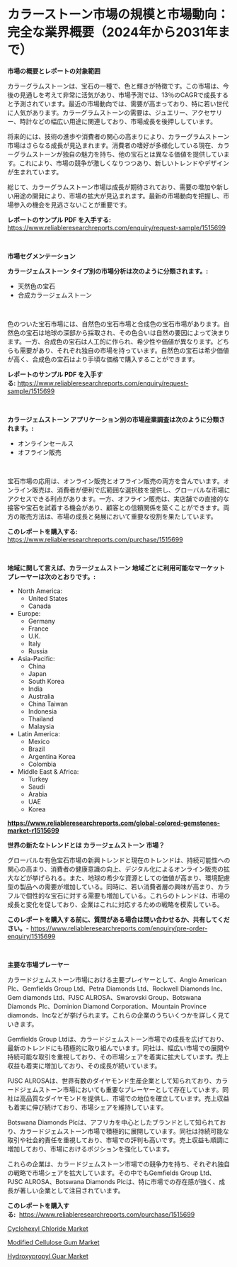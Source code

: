 <p><h1>カラーストーン市場の規模と市場動向：完全な業界概要（2024年から2031年まで）</h1></p><p><strong>市場の概要とレポートの対象範囲</strong></p>
<p><p>カラーグラムストーンは、宝石の一種で、色と輝きが特徴です。この市場は、今後の見通しを考えて非常に活気があり、市場予測では、13％のCAGRで成長すると予測されています。最近の市場動向では、需要が高まっており、特に若い世代に人気があります。カラーグラムストーンの需要は、ジュエリー、アクセサリー、時計などの幅広い用途に関連しており、市場成長を後押ししています。</p><p>将来的には、技術の進歩や消費者の関心の高まりにより、カラーグラムストーン市場はさらなる成長が見込まれます。消費者の嗜好が多様化している現在、カラーグラムストーンが独自の魅力を持ち、他の宝石とは異なる価値を提供しています。これにより、市場の競争が激しくなりつつあり、新しいトレンドやデザインが生まれています。</p><p>総じて、カラーグラムストーン市場は成長が期待されており、需要の増加や新しい用途の開発により、市場の拡大が見込まれます。最新の市場動向を把握し、市場参入の機会を見逃さないことが重要です。</p></p>
<p><strong>レポートのサンプル PDF を入手する:</strong> <a href="https://www.reliableresearchreports.com/enquiry/request-sample/1515699">https://www.reliableresearchreports.com/enquiry/request-sample/1515699</a></p>
<p>&nbsp;</p>
<p><strong>市場セグメンテーション</strong></p>
<p><strong>カラージェムストーン タイプ別の市場分析は次のように分類されます。:</strong></p>
<p><ul><li>天然色の宝石</li><li>合成カラージェムストーン</li></ul></p>
<p>&nbsp;</p>
<p><p>色のついた宝石市場には、自然色の宝石市場と合成色の宝石市場があります。自然色の宝石は地球の深部から採取され、その色合いは自然の要因によって決まります。一方、合成色の宝石は人工的に作られ、希少性や価値が異なります。どちらも需要があり、それぞれ独自の市場を持っています。自然色の宝石は希少価値が高く、合成色の宝石はより手頃な価格で購入することができます。</p></p>
<p><strong>レポートのサンプル PDF を入手する:</strong>&nbsp;<a href="https://www.reliableresearchreports.com/enquiry/request-sample/1515699">https://www.reliableresearchreports.com/enquiry/request-sample/1515699</a></p>
<p>&nbsp;</p>
<p><strong> カラージェムストーン アプリケーション別の市場産業調査は次のように分類されます。:</strong></p>
<p><ul><li>オンラインセールス</li><li>オフライン販売</li></ul></p>
<p>&nbsp;</p>
<p><p>宝石市場の応用は、オンライン販売とオフライン販売の両方を含んでいます。オンライン販売は、消費者が便利で広範囲な選択肢を提供し、グローバルな市場にアクセスできる利点があります。一方、オフライン販売は、実店舗での直接的な接客や宝石を試着する機会があり、顧客との信頼関係を築くことができます。両方の販売方法は、市場の成長と発展において重要な役割を果たしています。</p></p>
<p><strong>このレポートを購入する:</strong>&nbsp; <a href="https://www.reliableresearchreports.com/purchase/1515699">https://www.reliableresearchreports.com/purchase/1515699</a></p>
<p>&nbsp;</p>
<p><strong>地域に関して言えば、カラージェムストーン 地域ごとに利用可能なマーケットプレーヤーは次のとおりです。:</strong></p>
<p><ul>
    <li>
        North America:
        <ul>
            <li>United States</li>
            <li>Canada</li>
        </ul>
    </li>
    <li>
        Europe:
        <ul>
            <li>Germany</li>
            <li>France</li>
            <li>U.K.</li>
            <li>Italy</li>
            <li>Russia</li>
        </ul>
    </li>
    <li>
        Asia-Pacific:
        <ul>
            <li>China</li>
            <li>Japan</li>
            <li>South Korea</li>
            <li>India</li>
            <li>Australia</li>
            <li>China Taiwan</li>
            <li>Indonesia</li>
            <li>Thailand</li>
            <li>Malaysia</li>
        </ul>
    </li>
    <li>
        Latin America:
        <ul>
            <li>Mexico</li>
            <li>Brazil</li>
            <li>Argentina Korea</li>
            <li>Colombia</li>
        </ul>
    </li>
    <li>
        Middle East & Africa:
        <ul>
            <li>Turkey</li>
            <li>Saudi</li>
            <li>Arabia</li>
            <li>UAE</li>
            <li>Korea</li>
        </ul>
    </li>
    </ul></p>
<p><strong><a href="https://www.reliableresearchreports.com/global-colored-gemstones-market-r1515699">https://www.reliableresearchreports.com/global-colored-gemstones-market-r1515699</a></strong>&nbsp;</p>
<p><strong>世界の新たなトレンドとは カラージェムストーン 市場？</strong></p>
<p><p>グローバルな有色宝石市場の新興トレンドと現在のトレンドは、持続可能性への関心の高まり、消費者の健康意識の向上、デジタル化によるオンライン販売の拡大などが挙げられる。また、地球の希少な資源としての価値が高まり、環境配慮型の製品への需要が増加している。同時に、若い消費者層の興味が高まり、カラフルで個性的な宝石に対する需要も増加している。これらのトレンドは、市場の成長と変化を促しており、企業はこれに対応するための戦略を模索している。</p></p>
<p><strong>このレポートを購入する前に、質問がある場合は問い合わせるか、共有してください。</strong>- <a href="https://www.reliableresearchreports.com/enquiry/pre-order-enquiry/1515699">https://www.reliableresearchreports.com/enquiry/pre-order-enquiry/1515699</a></p>
<p>&nbsp;</p>
<p><strong>主要な市場プレーヤー</strong></p>
<p><p>カラードジェムストーン市場における主要プレイヤーとして、Anglo American Plc、Gemfields Group Ltd、Petra Diamonds Ltd、Rockwell Diamonds Inc、Gem diamonds Ltd、PJSC ALROSA、Swarovski Group、Botswana Diamonds Plc、Dominion Diamond Corporation、Mountain Province diamonds、Incなどが挙げられます。これらの企業のうちいくつかを詳しく見ていきます。</p><p>Gemfields Group Ltdは、カラードジェムストーン市場での成長を広げており、最新のトレンドにも積極的に取り組んでいます。同社は、幅広い市場での展開や持続可能な取引を重視しており、その市場シェアを着実に拡大しています。売上収益も着実に増加しており、その成長が続いています。</p><p>PJSC ALROSAは、世界有数のダイヤモンド生産企業として知られており、カラードジェムストーン市場においても重要なプレーヤーとして存在しています。同社は高品質なダイヤモンドを提供し、市場での地位を確立しています。売上収益も着実に伸び続けており、市場シェアを維持しています。</p><p>Botswana Diamonds Plcは、アフリカを中心としたブランドとして知られており、カラードジェムストーン市場で積極的に展開しています。同社は持続可能な取引や社会的責任を重視しており、市場での評判も高いです。売上収益も順調に増加しており、市場におけるポジションを強化しています。</p><p>これらの企業は、カラードジェムストーン市場での競争力を持ち、それぞれ独自の戦略で市場シェアを拡大しています。その中でもGemfields Group Ltd、PJSC ALROSA、Botswana Diamonds Plcは、特に市場での存在感が強く、成長が著しい企業として注目されています。</p></p>
<p><strong>このレポートを購入する:</strong>&nbsp;&nbsp;<a href="https://www.reliableresearchreports.com/purchase/1515699">https://www.reliableresearchreports.com/purchase/1515699</a></p>
<p><p><a href="https://www.linkedin.com/pulse/cyclohexyl-chloride-market-research-report-reveals-latest-trends-vgi6c?trackingId=%2BAatuCoDNV2F6ZBAvPnfyw%3D%3D">Cyclohexyl Chloride Market</a></p><p><a href="https://www.linkedin.com/pulse/modified-cellulose-gum-market-dynamics-2024-2031-also-its-trends-fwpac?trackingId=YtnOuyNDGqbbN%2BnsU6U%2Ftg%3D%3D">Modified Cellulose Gum Market</a></p><p><a href="https://www.linkedin.com/pulse/hydroxypropyl-guar-market-size-growing-forecasted-period-from-rwgbc?trackingId=WityG5Tw7CRLLnaK%2FDwO9w%3D%3D">Hydroxypropyl Guar Market</a></p></p>